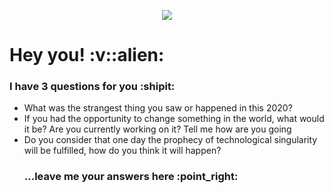 <p align="center">
  <img src="https://github.com/dashdancing/dashdancing/blob/main/assets/monoplazaf1.png">
</p>
 <h1> Hey you! :v::alien:</h1>
 <h3>I have 3 questions for you :shipit:</h3>
 <ul list-style-type: decimal;>
 <li>What was the strangest thing you saw or happened in this 2020?</li>
 <li>If you had the opportunity to change something in the world, what would it be? Are you currently working on it? Tell me how are you going</li>
 <li>Do you consider that one day the prophecy of technological singularity will be fulfilled, how do you think it will happen?</li>
 <h3>...leave me your answers here :point_right:</h3>
